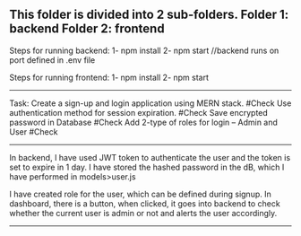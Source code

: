This folder is divided into 2 sub-folders.
Folder 1: backend
Folder 2: frontend
-----------------------------------------------------------

Steps for running backend:
1- npm install
2- npm start //backend runs on port defined in .env file

Steps for running frontend:
1- npm install
2- npm start

-----------------------------------------------------------

Task:
Create a sign-up and login application using MERN stack. #Check
Use authentication method for session expiration. #Check
Save encrypted password in Database #Check
Add 2-type of roles for login – Admin and User #Check

-----------------------------------------------------------

In backend, 
I have used JWT token to authenticate the user and the token is set to expire in 1 day.
I have stored the hashed password in the dB, which I have performed in models>user.js

I have created role for the user, which can be defined during signup.
In dashboard, there is a button, when clicked, it goes into backend to check whether the current user is admin or not and alerts the user accordingly.

-------------------------------------------------------------